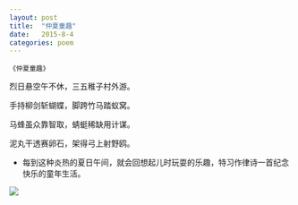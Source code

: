 ```yaml
---
layout: post
title:  "仲夏童趣"
date:   2015-8-4
categories: poem
---
```

`《仲夏童趣》`

烈日悬空午不休，三五稚子村外游。

手持柳剑斩蝴蝶，脚跨竹马踏蚁窝。

马蜂虽众靠智取，蜻蜓稀缺用计谋。

泥丸干透赛卵石，架得弓上射野鸥。

<!--more-->

- 每到这种炎热的夏日午间，就会回想起儿时玩耍的乐趣，特习作律诗一首纪念快乐的童年生活。

![]({{site.url}}/Images/9.png)

<script>
  (function(i,s,o,g,r,a,m){i['GoogleAnalyticsObject']=r;i[r]=i[r]||function(){
  (i[r].q=i[r].q||[]).push(arguments)},i[r].l=1*new Date();a=s.createElement(o),
  m=s.getElementsByTagName(o)[0];a.async=1;a.src=g;m.parentNode.insertBefore(a,m)
  })(window,document,'script','https://www.google-analytics.com/analytics.js','ga');

  ga('create', 'UA-85986843-1', 'auto');
  ga('send', 'pageview');

</script>